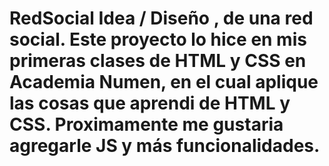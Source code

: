 # RedSocial Idea / Diseño , de una red social. Este proyecto lo hice en mis primeras clases de HTML y CSS en Academia Numen, en el cual aplique las cosas que aprendi de HTML y CSS. Proximamente me gustaria agregarle JS y más funcionalidades.
